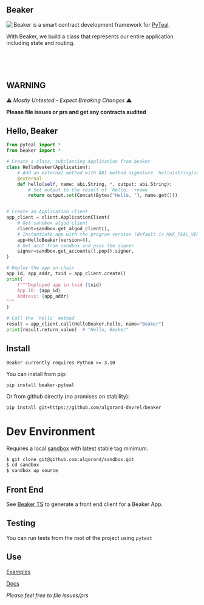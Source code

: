 Beaker
------
<img align="left" src="beaker.png" margin="10px" >

Beaker is a smart contract development framework for [PyTeal](https://github.com/algorand/pyteal).


With Beaker, we build a class that represents our entire application including state and routing.


&nbsp;

&nbsp;



## WARNING

 :warning: *Mostly Untested - Expect Breaking Changes*  :warning:

 **Please file issues or prs and get any contracts audited**

## Hello, Beaker


```py
from pyteal import *
from beaker import *

# Create a class, subclassing Application from beaker
class HelloBeaker(Application):
    # Add an external method with ABI method signature `hello(string)string`
    @external
    def hello(self, name: abi.String, *, output: abi.String):
        # Set output to the result of `Hello, `+name
        return output.set(Concat(Bytes("Hello, "), name.get()))


# Create an Application client
app_client = client.ApplicationClient(
    # Get sandbox algod client
    client=sandbox.get_algod_client(),
    # Instantiate app with the program version (default is MAX_TEAL_VERSION)
    app=HelloBeaker(version=8),
    # Get acct from sandbox and pass the signer
    signer=sandbox.get_accounts().pop().signer,
)

# Deploy the app on-chain
app_id, app_addr, txid = app_client.create()
print(
    f"""Deployed app in txid {txid}
    App ID: {app_id} 
    Address: {app_addr} 
"""
)

# Call the `hello` method
result = app_client.call(HelloBeaker.hello, name="Beaker")
print(result.return_value)  # "Hello, Beaker"

```

## Install

    Beaker currently requires Python >= 3.10

You can install from pip:

`pip install beaker-pyteal`

Or from github directly (no promises on stability): 

`pip install git+https://github.com/algorand-devrel/beaker`


# Dev Environment 

Requires a local [sandbox](https://github.com/algorand/sandbox) with latest stable tag minimum.

```sh
$ git clone git@github.com:algorand/sandbox.git
$ cd sandbox
$ sandbox up source
```

## Front End 

See [Beaker TS](https://github.com/algorand-devrel/beaker-ts) to generate a front end client for a Beaker App.

## Testing

You can run tests from the root of the project using `pytest`

## Use

[Examples](/examples/)

[Docs](https://beaker.algo.xyz)

*Please feel free to file issues/prs*